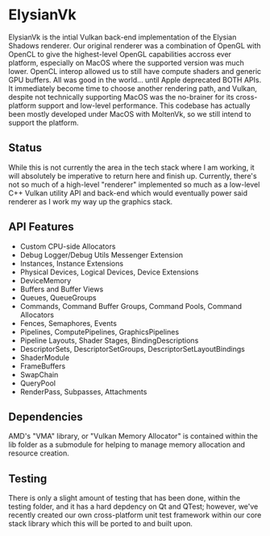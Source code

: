 # ElysianVk #
ElysianVk is the intial Vulkan back-end implementation of the Elysian Shadows renderer. Our original renderer was a combination of OpenGL with OpenCL to give the highest-level OpenGL capabilities accross ever platform, especially on MacOS where the supported version was much lower. OpenCL interop allowed us to still have compute shaders and generic GPU buffers. All was good in the world... until Apple deprecated BOTH APIs. It immediately become time to choose another rendering path, and Vulkan, despite not technically supporting MacOS was the no-brainer for its cross-platform support and low-level performance. This codebase has actually been mostly developed under MacOS with MoltenVk, so we still intend to support the platform.

## Status ##
While this is not currently the area in the tech stack where I am working, it will absolutely be imperative to return here and finish up. Currently, there's not so much of a high-level "renderer" implemented so much as a low-level C++ Vulkan utility API and back-end which would eventually power said renderer as I work my way up the graphics stack. 

## API Features ##
* Custom CPU-side Allocators
* Debug Logger/Debug Utils Messenger Extension
* Instances, Instance Extensions
* Physical Devices, Logical Devices, Device Extensions
* DeviceMemory
* Buffers and Buffer Views
* Queues, QueueGroups
* Commands, Command Buffer Groups, Command Pools, Command Allocators
* Fences, Semaphores, Events
* Pipelines, ComputePipelines, GraphicsPipelines
* Pipeline Layouts, Shader Stages, BindingDescriptions
* DescriptorSets, DescriptorSetGroups, DescriptorSetLayoutBindings
* ShaderModule
* FrameBuffers
* SwapChain
* QueryPool
* RenderPass, Subpasses, Attachments

## Dependencies ##
AMD's "VMA" library, or "Vulkan Memory Allocator" is contained within the lib folder as a submodule for helping to manage memory allocation and resource creation. 

## Testing ##
There is only a slight amount of testing that has been done, within the testing folder, and it has a hard depdency on Qt and QTest; however, we've recently created our own cross-platform unit test framework within our core stack library which this will be ported to and built upon. 
